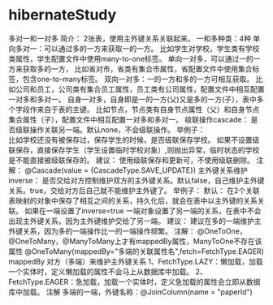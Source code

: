 # hibernateStudy
多对一和一对多
    简介：
        2张表，使用主外键关系关联起来。
    一和多种类：4种
        单向多对一：可以通过多的一方来获取一的一方。
            比如学生对学校，学生类有学校类属性，学生配置文件中使用many-to-one标签。
        单向一对多，可以通过一的一方来获取多的一方，
            比如省对市，省类有集合市属性，省配置文件中使用集合标签，包含one-to-many标签。
        双向一对多：一的一方和多的一方可相互获取。
            比如公司和员工，公司类有集合员工属性，员工类有公司属性，配置文件中相互配置一对多和多对一。
        自身一对多，自身即是一的一方(父)又是多的一方(子），表中多个字段作来自于表的主键。
            比如节点，节点类有自身节点属性（父）和自身节点集合属性（子），配置文件中相互配置一对多和多对一。
    级联操作cascade：
        是否级联操作关联另一端。默认none，不会级联操作。
        举例子：   
            比如学校还没有被保存过，保存学生的时候，是否级联保存学校。
            如果不设置级联保存，直接保存学生（学生设置临时学校对象）,则抛出异常，临时状态的学校是不能直接被级联保存的。
        建议：
            使用级联保存和更新可，不使用级联删除。
        注解：
             @Cascade(value = {CascadeType.SAVE_UPDATE})
    主外键关系维护inverse：
        是否交给对方控制维护双方的主外键关系。默认false，自己维护主外键关系。true，交给对方后自己就不能维护主外键了。
        举例子：
             默认：
                在2个关联表映射的对象中保存了相互之间的关系，持久化后，就会在表中以主外键的关系关联。
             如果在一端设置了inverse=true
                一端对象设置了另一端的关系，在表中不会出现主外键关系。因为主外键维护交给了另一端。
        建议：
            建议在多的一端维护主外键关系，因为多的一端操作比一的一端操作频繁。
        注解：
            @OneToOne，@OneToMany，@ManyToMany上才有mappedBy属性，ManyToOne不存在该属性
            @OneToMany(mappedBy="多端的关联属性名",fetch=FetchType.EAGER)
                mappedBy 对方（多端）来维护主外键关系
                1、FetchType.LAZY：懒加载，加载一个实体时，定义懒加载的属性不会马上从数据库中加载。
                2、FetchType.EAGER：急加载，加载一个实体时，定义急加载的属性会立即从数据库中加载。
    注解
        多端的一端，外键名称：@JoinColumn(name = "paperId")

                           